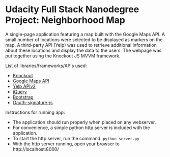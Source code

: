 # Udacity Full Stack Nanodegree Project: Neighborhood Map

A single-page application featuring a map built with the Google Maps API. A small number of locations were selected to be displayed as markers on the map. A third-party API (Yelp) was used to retrieve additional information about these locations and display the data to the users. The webpage was put together using the Knockout JS MVVM framework.

List of libraries/frameworks/APIs used:

* [Knockout](http://knockoutjs.com/index.html)
* [Google Maps API](https://developers.google.com/maps/documentation/javascript/reference)
* [Yelp APIv2](https://www.yelp.ca/developers/v2)
* [jQuery](http://jquery.com/)
* [Bootstrap](http://getbootstrap.com/)
* [Oauth-signature-js](https://github.com/bettiolo/oauth-signature-js)

Instructions for running app:
* The application should run properly when placed on any webserver.
* For convenience, a simple python http server is included with the application.
* To start the http server, run the command: `python server.py`
* With the http server running, open your browser to http://localhost:8000/